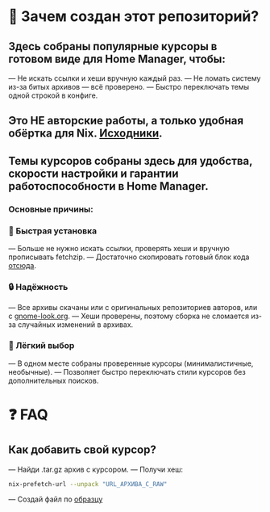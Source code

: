 # 🎯 Зачем создан этот репозиторий?

## Здесь собраны популярные курсоры в готовом виде для Home Manager, чтобы:

— Не искать ссылки и хеши вручную каждый раз.
— Не ломать систему из-за битых архивов — всё проверено.
— Быстро переключать темы одной строкой в конфиге.

## Это НЕ авторские работы, а только удобная обёртка для Nix. [Исходники](https://github.com/driversline/cursors/tree/main/authors).

## Темы курсоров собраны здесь для удобства, скорости настройки и гарантии работоспособности в Home Manager.
### Основные причины:

### 🚀 Быстрая установка
— Больше не нужно искать ссылки, проверять хеши и вручную прописывать fetchzip.
— Достаточно скопировать готовый блок кода [отсюда](https://github.com/driversline/cursors/tree/main/home-manager).

### 🔒 Надёжность
— Все архивы скачаны или с оригинальных репозиториев авторов, или с [gnome-look.org](https://www.gnome-look.org/browse/).
— Хеши проверены, поэтому сборка не сломается из-за случайных изменений в архивах.

### 🎨 Лёгкий выбор
— В одном месте собраны проверенные курсоры (минималистичные, необычные).
— Позволяет быстро переключать стили курсоров без дополнительных поисков.

# ❓ FAQ
## Как добавить свой курсор?
— Найди .tar.gz архив с курсором.
— Получи хеш:
```sh
nix-prefetch-url --unpack "URL_АРХИВА_С_RAW"
```
— Создай файл по [образцу](template/home.nix)
